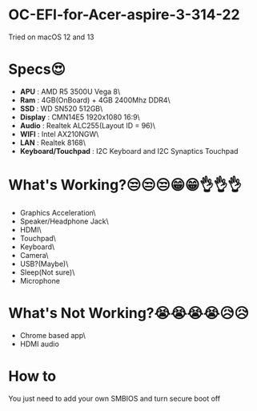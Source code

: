 # OC-EFI-for-Acer-aspire-3-314-22
Tried on macOS 12 and 13
# Specs😍
- **APU** : AMD R5 3500U Vega 8\
- **Ram** : 4GB(OnBoard) + 4GB 2400Mhz DDR4\
- **SSD** : WD SN520 512GB\
- **Display** : CMN14E5 1920x1080 16:9\
- **Audio** : Realtek ALC255(Layout ID = 96)\
- **WIFI** : Intel AX210NGW\
- **LAN** : Realtek 8168\
- **Keyboard/Touchpad** : I2C Keyboard and I2C Synaptics Touchpad

# What's Working?😒😒😒😁😁👌👌👌
- Graphics Acceleration\
- Speaker/Headphone Jack\
- HDMI\
- Touchpad\
- Keyboard\
- Camera\
- USB?(Maybe)\
- Sleep(Not sure)\
- Microphone

# What's Not Working?😭😭😭😭😥😥
- Chrome based app\
- HDMI audio

# How to
You just need to add your own SMBIOS and turn secure boot off



